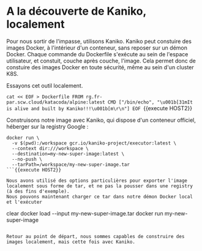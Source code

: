 # A la découverte de Kaniko, localement

Pour nous sortir de l'impasse, utilisons Kaniko.
Kaniko peut constuire des images Docker, à l'intérieur d'un conteneur, sans reposer sur un démon Docker. Chaque commande du Dockerfile s'exécute au sein de l'espace utilisateur, et constuit, couche après couche, l'image.
Cela permet donc de constuire des images Docker en toute sécurité, même au sein d'un cluster K8S.

Essayons cet outil localement.

`cat << EOF > Dockerfile
FROM rg.fr-par.scw.cloud/katacoda/alpine:latest
CMD ["/bin/echo", "\u001b[31mIt is alive and built by Kaniko!!!\u001b[m\r\n"]
EOF
`{{execute HOST2}}

Construisons notre image avec Kaniko, qui dispose d'un conteneur officiel, héberger sur la registry Google :
```
docker run \
  -v $(pwd):/workspace gcr.io/kaniko-project/executor:latest \
  --context dir:///workspace \
  --destination=my-new-super-image:latest \
  --no-push \
  --tarPath=/workspace/my-new-super-image.tar
```{{execute HOST2}}

Nous avons utilisé des options particulières pour exporter l'image localement sous forme de tar, et ne pas la pousser dans une registry (à des fins d'exemple).
Nous pouvons maintenant charger ce tar dans notre démon Docker local et l'exécuter
```
clear
docker load --input my-new-super-image.tar
docker run  my-new-super-image
```{{execute HOST2}}

Retour au point de départ, nous sommes capables de construire des images localement, mais cette fois avec Kaniko.
